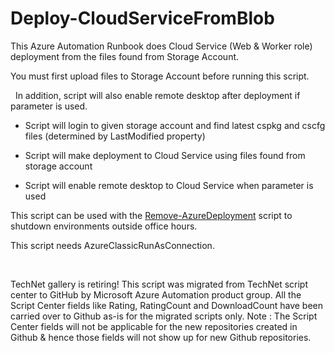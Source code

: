 ﻿Deploy-CloudServiceFromBlob
===========================

            

This Azure Automation Runbook does Cloud Service (Web & Worker role) deployment from the files found from Storage Account.


You must first upload files to Storage Account before running this script. 


  In addition, script will also enable remote desktop after deployment if parameter is used.


  *  Script will login to given storage account and find latest cspkg and cscfg files (determined by LastModified property)

  *  Script will make deployment to Cloud Service using files found from storage account

  *  Script will enable remote desktop to Cloud Service when parameter is used 

This script can be used with the [Remove-AzureDeployment](https://gallery.technet.microsoft.com/scriptcenter/Remove-AzureDeployment-ff10b53d) script to shutdown environments outside office hours.


This script needs AzureClassicRunAsConnection.

 

        
    
TechNet gallery is retiring! This script was migrated from TechNet script center to GitHub by Microsoft Azure Automation product group. All the Script Center fields like Rating, RatingCount and DownloadCount have been carried over to Github as-is for the migrated scripts only. Note : The Script Center fields will not be applicable for the new repositories created in Github & hence those fields will not show up for new Github repositories.
